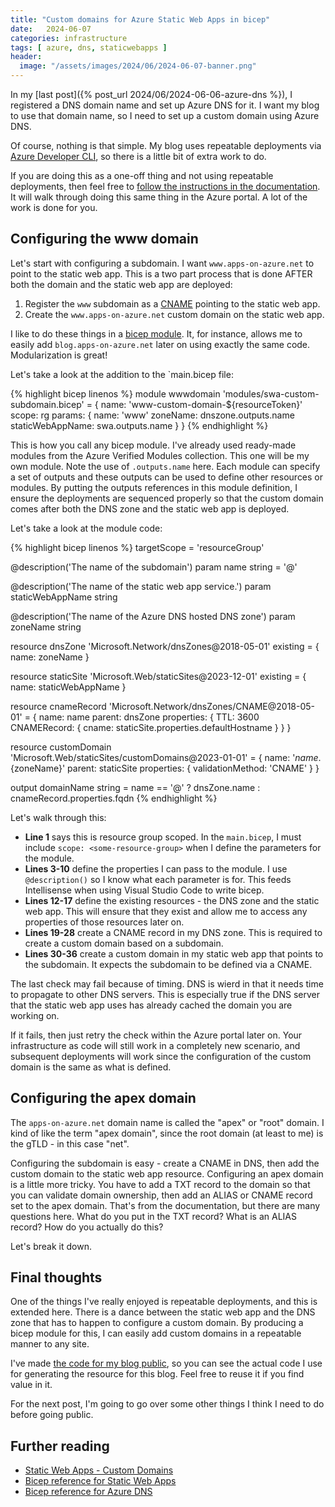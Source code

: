 ```yaml
---
title: "Custom domains for Azure Static Web Apps in bicep"
date:   2024-06-07
categories: infrastructure
tags: [ azure, dns, staticwebapps ]
header:
  image: "/assets/images/2024/06/2024-06-07-banner.png"
---
```


In my [last post]({% post_url 2024/06/2024-06-06-azure-dns %}), I registered a DNS domain name and set up Azure DNS for it.  I want my blog to use that domain name, so I need to set up a custom domain using Azure DNS.

<!-- more -->

Of course, nothing is that simple.  My blog uses repeatable deployments via [Azure Developer CLI](https://learn.microsoft.com/azure/developer/azure-developer-cli/overview), so there is a little bit of extra work to do.

If you are doing this as a one-off thing and not using repeatable deployments, then feel free to [follow the instructions in the documentation](https://learn.microsoft.com/azure/static-web-apps/custom-domain).  It will walk through doing this same thing in the Azure portal.  A lot of the work is done for you.

## Configuring the www domain

Let's start with configuring a subdomain.  I want `www.apps-on-azure.net` to point to the static web app.  This is a two part process that is done AFTER both the domain and the static web app are deployed:

1. Register the `www` subdomain as a [CNAME](https://en.wikipedia.org/wiki/CNAME_record) pointing to the static web app.
2. Create the `www.apps-on-azure.net` custom domain on the static web app.

I like to do these things in a [bicep module](https://learn.microsoft.com/azure/azure-resource-manager/bicep/modules).  It, for instance, allows me to easily add `blog.apps-on-azure.net` later on using exactly the same code.  Modularization is great!

Let's take a look at the addition to the `main.bicep file:

{% highlight bicep linenos %}
module wwwdomain 'modules/swa-custom-subdomain.bicep' = {
  name: 'www-custom-domain-${resourceToken}'
  scope: rg
  params: {
    name: 'www'
    zoneName: dnszone.outputs.name
    staticWebAppName: swa.outputs.name
  }
}
{% endhighlight %}

This is how you call any bicep module.  I've already used ready-made modules from the Azure Verified Modules collection.  This one will be my own module.  Note the use of `.outputs.name` here.  Each module can specify a set of outputs and these outputs can be used to define other resources or modules.  By putting the outputs references in this module definition, I ensure the deployments are sequenced properly so that the custom domain comes after both the DNS zone and the static web app is deployed.

Let's take a look at the module code:

{% highlight bicep linenos %}
targetScope = 'resourceGroup'

@description('The name of the subdomain')
param name string = '@'

@description('The name of the static web app service.')
param staticWebAppName string

@description('The name of the Azure DNS hosted DNS zone')
param zoneName string

resource dnsZone 'Microsoft.Network/dnsZones@2018-05-01' existing = {
  name: zoneName
}

resource staticSite 'Microsoft.Web/staticSites@2023-12-01' existing = {
  name: staticWebAppName
}

resource cnameRecord 'Microsoft.Network/dnsZones/CNAME@2018-05-01' = {
  name: name
  parent: dnsZone
  properties: {
    TTL: 3600
    CNAMERecord: {
      cname: staticSite.properties.defaultHostname
    }
  }
}

resource customDomain 'Microsoft.Web/staticSites/customDomains@2023-01-01' = {
  name: '${name}.${zoneName}'
  parent: staticSite
  properties: {
    validationMethod: 'CNAME'
  }
}

output domainName string = name == '@' ? dnsZone.name : cnameRecord.properties.fqdn
{% endhighlight %}

Let's walk through this:

* **Line 1** says this is resource group scoped.  In the `main.bicep`, I must include `scope: <some-resource-group>` when I define the parameters for the module.
* **Lines 3-10** define the properties I can pass to the module.  I use `@description()` so I know what each parameter is for.  This feeds Intellisense when using Visual Studio Code to write bicep.
* **Lines 12-17** define the existing resources - the DNS zone and the static web app.  This will ensure that they exist and allow me to access any properties of those resources later on.
* **Lines 19-28** create a CNAME record in my DNS zone.  This is required to create a custom domain based on a subdomain.
* **Lines 30-36** create a custom domain in my static web app that points to the subdomain.  It expects the subdomain to be defined via a CNAME.

The last check may fail because of timing.  DNS is wierd in that it needs time to propagate to other DNS servers.  This is especially true if the DNS server that the static web app uses has already cached the domain you are working on.

If it fails, then just retry the check within the Azure portal later on. Your infrastructure as code will still work in a completely new scenario, and subsequent deployments will work since the configuration of the custom domain is the same as what is defined.

## Configuring the apex domain

The `apps-on-azure.net` domain name is called the "apex" or "root" domain.  I kind of like the term "apex domain", since the root domain (at least to me) is the gTLD - in this case "net".

Configuring the subdomain is easy - create a CNAME in DNS, then add the custom domain to the static web app resource.  Configuring an apex domain is a little more tricky.  You have to add a TXT record to the domain so that you can validate domain ownership, then add an ALIAS or CNAME record set to the apex domain. That's from the documentation, but there are many questions here.  What do you put in the TXT record?  What is an ALIAS record?  How do you actually do this?

Let's break it down.

<!-- TO DO -->

## Final thoughts

One of the things I've really enjoyed is repeatable deployments, and this is extended here.  There is a dance between the static web app and the DNS zone that has to happen to configure a custom domain.  By producing a bicep module for this, I can easily add custom domains in a repeatable manner to any site.

I've made [the code for my blog public](https://github.com/adrianhall/apps-on-azure-blog), so you can see the actual code I use for generating the resource for this blog.  Feel free to reuse it if you find value in it.

For the next post, I'm going to go over some other things I think I need to do before going public.

## Further reading

* [Static Web Apps - Custom Domains](https://learn.microsoft.com/azure/static-web-apps/custom-domain)
* [Bicep reference for Static Web Apps](https://learn.microsoft.com/en-us/azure/templates/microsoft.web/staticsites)
* [Bicep reference for Azure DNS](https://learn.microsoft.com/en-us/azure/templates/microsoft.network/dnszones)